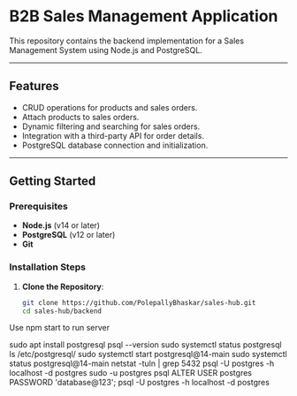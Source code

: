 # B2B Sales Management Application

This repository contains the backend implementation for a Sales Management System using Node.js and PostgreSQL.

---

## Features

- CRUD operations for products and sales orders.
- Attach products to sales orders.
- Dynamic filtering and searching for sales orders.
- Integration with a third-party API for order details.
- PostgreSQL database connection and initialization.

---

## Getting Started

### Prerequisites

- **Node.js** (v14 or later)
- **PostgreSQL** (v12 or later)
- **Git**

### Installation Steps

1. **Clone the Repository**:
   ```bash
   git clone https://github.com/PolepallyBhaskar/sales-hub.git
   cd sales-hub/backend
   ```

Use npm start to run server

sudo apt install postgresql
psql --version
sudo systemctl status postgresql
ls /etc/postgresql/
sudo systemctl start postgresql@14-main
sudo systemctl status postgresql@14-main
netstat -tuln | grep 5432
psql -U postgres -h localhost -d postgres
sudo -u postgres psql
ALTER USER postgres PASSWORD 'database@123';
psql -U postgres -h localhost -d postgres
